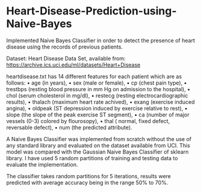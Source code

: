 # Heart-Disease-Prediction-using-Naive-Bayes
Implemented Naive Bayes Classifier in order to detect the presence of heart disease using the records of previous patients.

Dataset: Heart Disease Data Set, available from: https://archive.ics.uci.edu/ml/datasets/Heart+Disease

heartdisease.txt has 14 different features for each patient which are as follows:
• age (in years), 
• sex (male or female), 
• cp (chest pain type), 
• trestbps (resting blood pressure in mm Hg on admission to the hospital), 
• chol (serum cholesterol in mg/dl), 
• restecg (resting electrocardiographic results), 
• thalach (maximum heart rate achived), 
• exang (exercise induced angina), 
• oldpeak (ST depression induced by exercise relative to rest), 
• slope (the slope of the peak exercise ST segment), 
• ca (number of major vessels (0-3) colored by flourosopy), 
• thal ( normal, fixed defect, reversable defect), 
• num (the predicted attribute).

A Naive Bayes Classifier was implemented from scratch without the use of any standard library and evaluated on the dataset available from UCI. 
This model was compared with the Gaussian Naive Bayes Classifier of sklearn library. 
I have used 5 random partitions of training and testing data to evaluate the implementation.


The classifier takes random partitions for 5 iterations, results were predicted with average accuracy being in the range 50% to 70%.
